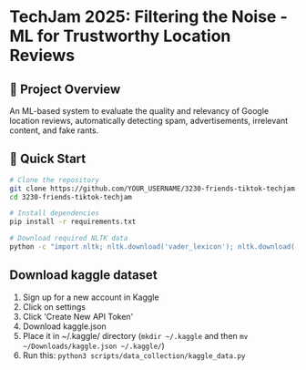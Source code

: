 # TechJam 2025: Filtering the Noise - ML for Trustworthy Location Reviews

## 🎯 Project Overview
An ML-based system to evaluate the quality and relevancy of Google location reviews, automatically detecting spam, advertisements, irrelevant content, and fake rants.

## 🚀 Quick Start
```bash
# Clone the repository
git clone https://github.com/YOUR_USERNAME/3230-friends-tiktok-techjam.git
cd 3230-friends-tiktok-techjam

# Install dependencies
pip install -r requirements.txt

# Download required NLTK data
python -c "import nltk; nltk.download('vader_lexicon'); nltk.download('stopwords')"
```

## Download kaggle dataset
1. Sign up for a new account in Kaggle
2. Click on settings
2. Click 'Create New API Token'
3. Download kaggle.json
4. Place it in ~/.kaggle/ directory (`mkdir ~/.kaggle` and then `mv ~/Downloads/kaggle.json ~/.kaggle/`)
5. Run this: `
python3 scripts/data_collection/kaggle_data.py
`